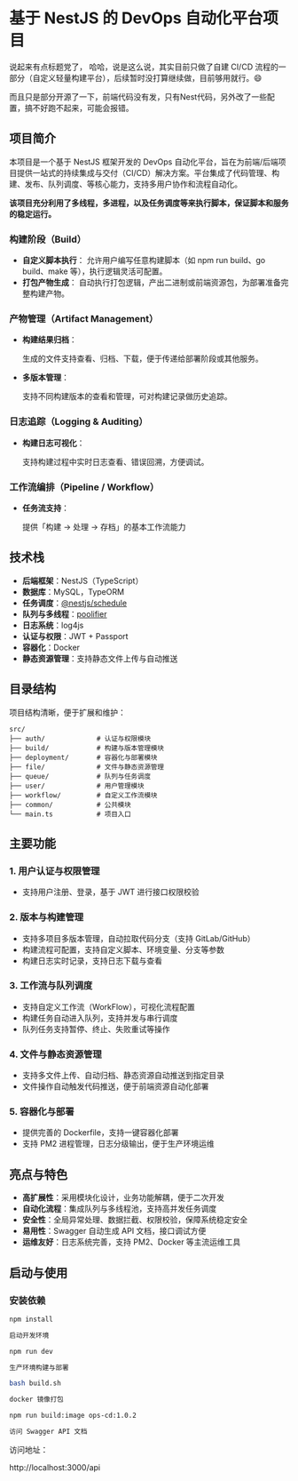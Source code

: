 

# 基于 NestJS 的 DevOps 自动化平台项目

说起来有点标题党了， 哈哈，说是这么说，其实目前只做了自建 CI/CD 流程的一部分（自定义轻量构建平台），后续暂时没打算继续做，目前够用就行。😄

而且只是部分开源了一下，前端代码没有发，只有Nest代码，另外改了一些配置，搞不好跑不起来，可能会报错。

## 项目简介

本项目是一个基于 NestJS 框架开发的 DevOps 自动化平台，旨在为前端/后端项目提供一站式的持续集成与交付（CI/CD）解决方案。平台集成了代码管理、构建、发布、队列调度、等核心能力，支持多用户协作和流程自动化。

**该项目充分利用了多线程，多进程，以及任务调度等来执行脚本，保证脚本和服务的稳定运行。**


### **构建阶段（Build）**
-   **自定义脚本执行**：
    允许用户编写任意构建脚本（如 npm run build、go build、make 等），执行逻辑灵活可配置。
-   **打包产物生成**：
    自动执行打包逻辑，产出二进制或前端资源包，为部署准备完整构建产物。

### **产物管理（Artifact Management）**

-   **构建结果归档**：

    生成的文件支持查看、归档、下载，便于传递给部署阶段或其他服务。

-   **多版本管理**：

    支持不同构建版本的查看和管理，可对构建记录做历史追踪。
### **日志追踪（Logging & Auditing）**

-   **构建日志可视化**：

    支持构建过程中实时日志查看、错误回溯，方便调试。

### **工作流编排（Pipeline / Workflow）**

-   **任务流支持**：

    提供「构建 → 处理 → 存档」的基本工作流能力
## 技术栈

- **后端框架**：NestJS（TypeScript）  
- **数据库**：MySQL，TypeORM  
- **任务调度**：[@nestjs/schedule](https://www.npmjs.com/package/@nestjs/schedule)  
- **队列与多线程**：[poolifier](https://www.npmjs.com/package/poolifier)  
- **日志系统**：log4js  
- **认证与权限**：JWT + Passport  
- **容器化**：Docker  
- **静态资源管理**：支持静态文件上传与自动推送  

## 目录结构

项目结构清晰，便于扩展和维护：
```
src/
├── auth/             # 认证与权限模块
├── build/            # 构建与版本管理模块
├── deployment/       # 容器化与部署模块
├── file/             # 文件与静态资源管理
├── queue/            # 队列与任务调度
├── user/             # 用户管理模块
├── workflow/         # 自定义工作流模块
├── common/           # 公共模块
└── main.ts           # 项目入口
```
## 主要功能

### 1. 用户认证与权限管理

- 支持用户注册、登录，基于 JWT 进行接口权限校验  


### 2. 版本与构建管理

- 支持多项目多版本管理，自动拉取代码分支（支持 GitLab/GitHub）  
- 构建流程可配置，支持自定义脚本、环境变量、分支等参数  
- 构建日志实时记录，支持日志下载与查看

### 3. 工作流与队列调度

- 支持自定义工作流（WorkFlow），可视化流程配置  
- 构建任务自动进入队列，支持并发与串行调度  
- 队列任务支持暂停、终止、失败重试等操作

### 4. 文件与静态资源管理

- 支持多文件上传、自动归档、静态资源自动推送到指定目录  
- 文件操作自动触发代码推送，便于前端资源自动化部署

### 5. 容器化与部署

- 提供完善的 Dockerfile，支持一键容器化部署  
- 支持 PM2 进程管理，日志分级输出，便于生产环境运维

## 亮点与特色

- **高扩展性**：采用模块化设计，业务功能解耦，便于二次开发  
- **自动化流程**：集成队列与多线程池，支持高并发任务调度  
- **安全性**：全局异常处理、数据拦截、权限校验，保障系统稳定安全  
- **易用性**：Swagger 自动生成 API 文档，接口调试方便  
- **运维友好**：日志系统完善，支持 PM2、Docker 等主流运维工具  

## 启动与使用

### 安装依赖

```bash
npm install

启动开发环境

npm run dev

生产环境构建与部署

bash build.sh

docker 镜像打包

npm run build:image ops-cd:1.0.2

访问 Swagger API 文档
```
访问地址：

http://localhost:3000/api
